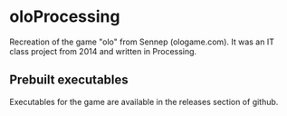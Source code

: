oloProcessing
=============

Recreation of the game "olo" from Sennep (ologame.com). It was an IT class project from 2014 and
written in Processing. 

## Prebuilt executables

Executables for the game are available in the releases section of github.
